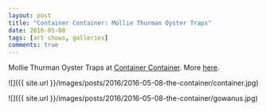 ```yaml
---
layout: post
title: "Container Container: Mollie Thurman Oyster Traps"
date: 2016-05-08
tags: [art shows, galleries]
comments: true
---
```

Mollie Thurman Oyster Traps at [Container Container](http://fastnet.nyc). More [here](http://fastnet.nyc/mollie-thurman-oyster-traps/).

![]({{ site.url }}/images/posts/2016/2016-05-08-the-container/container.jpg)

![]({{ site.url }}/images/posts/2016/2016-05-08-the-container/gowanus.jpg)

